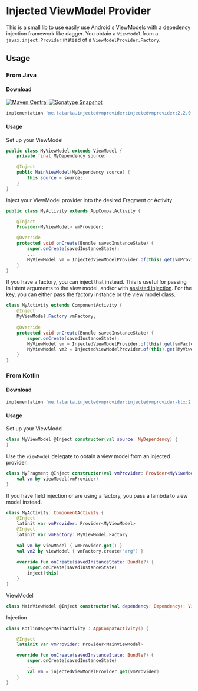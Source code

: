 # Injected ViewModel Provider
This is a small lib to use easily use Android's ViewModels with a depedency injection framework like dagger. You obtain a `ViewModel` from a `javax.inject.Provider` instead of a `ViewModelProvider.Factory`.

## Usage

### From Java

#### Download
[![Maven Central](https://img.shields.io/maven-central/v/me.tatarka.injectedvmprovider/injectedvmprovider.svg)](https://search.maven.org/search?q=g:me.tatarka.injectedvmprovider)
[![Sonatype Snapshot](https://img.shields.io/nexus/s/https/oss.sonatype.org/me.tatarka.injectedvmprovider/injectedvmprovider.svg)](https://oss.sonatype.org/content/repositories/snapshots/me/tatarka/injectedvmprovider/)

```groovy
implementation 'me.tatarka.injectedvmprovider:injectedvmprovider:2.2.0'
```

#### Usage

Set up your ViewModel

```java
public class MyViewModel extends ViewModel {
    private final MyDependency source;

    @Inject
    public MainViewModel(MyDependency source) {
        this.source = source;
    }
}
```

Inject your ViewModel provider into the desired Fragment or Activity

```java
public class MyActivity extends AppCompatActivity {

    @Inject
    Provider<MyViewModel> vmProvider;

    @Override
    protected void onCreate(Bundle savedInstanceState) {
        super.onCreate(savedInstanceState);
        ...
        MyViewModel vm = InjectedViewModelProvider.of(this).get(vmProvider);
    }
}
```

If you have a factory, you can inject that instead. This is useful for passing in intent arguments to the view model, and/or with [assisted injection](https://github.com/square/AssistedInject).
For the key, you can either pass the factory instance or the view model class.

```java
class MyActivity extends ComponentActivity {
    @Inject
    MyViewModel.Factory vmFactory;
    
    @Override
    protected void onCreate(Bundle savedInstanceState) {
        super.onCreate(savedInstanceState);
        MyViewModel vm = InjectedViewModelProvider.of(this).get(vmFactory, factory -> factory.create("arg"));
        MyViewModel vm2 = InjectedViewModelProvider.of(this).get(MyViweModel.class, () -> vmFactory.create("arg"));
    }
} 
```

### From Kotlin

#### Download

```groovy
implementation 'me.tatarka.injectedvmprovider:injectedvmprovider-ktx:2.2.0'
```

#### Usage

Set up your ViewModel

```kotlin
class MyViewModel @Inject constructor(val source: MyDependency) {
}
```

Use the `viewModel` delegate to obtain a view model from an injected provider.

```kotlin
class MyFragment @Inject constructor(val vmProvider: Provider<MyViweModel>) {
    val vm by viewModel(vmProvider)
}
```

If you have field injection or are using a factory, you pass a lambda to view model instead.  

```kotlin
class MyActivity: ComponentActivity {
    @Inject
    latinit var vmProvider: Provider<MyViewModel>
    @Inject
    latinit var vmFactory: MyViewModel.Factory
    
    val vm by viewModel { vmProvider.get() }
    val vm2 by viewModel { vmFactory.create("arg") }
    
    override fun onCreate(savedInstanceState: Bundle?) {
        super.onCreate(savedInstanceState)
        inject(this)
    }
}
```

ViewModel
```kotlin
class MainViewModel @Inject constructor(val dependency: Dependency): ViewModel()
```

Injection
```kotlin
class KotlinDaggerMainActivity : AppCompatActivity() {

    @Inject
    lateinit var vmProvider: Provider<MainViewModel>

    override fun onCreate(savedInstanceState: Bundle?) {
        super.onCreate(savedInstanceState)
        ...
        val vm = injectedViewModelProvider.get(vmProvider)
    }
}
```
